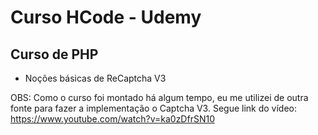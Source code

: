 # Curso HCode - Udemy

## Curso de PHP

* Noções básicas de ReCaptcha V3

OBS: Como o curso foi montado há algum tempo, eu me utilizei de outra fonte para fazer a implementação o Captcha V3.
Segue link do vídeo: https://www.youtube.com/watch?v=ka0zDfrSN10